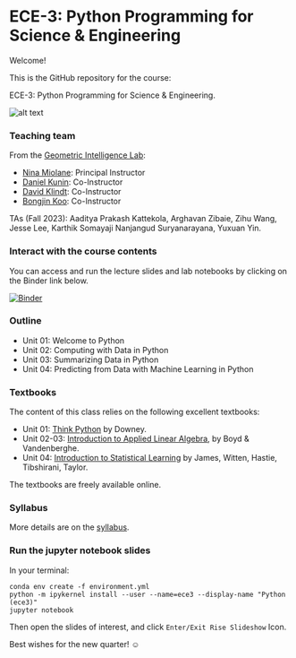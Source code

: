 # ECE-3: Python Programming for Science & Engineering

Welcome!

This is the GitHub repository for the course:

ECE-3: Python Programming for Science & Engineering.

![alt text](https://github.com/geometric-intelligence/ece3/blob/main/lectures/figs/00_signal_processing.jpeg?raw=true)

### Teaching team

From the [Geometric Intelligence Lab](https://gi.ece.ucsb.edu/):

- [Nina Miolane](https://www.ece.ucsb.edu/people/faculty/nina-miolane): Principal Instructor
- [Daniel Kunin](https://daniel-kunin.com/): Co-Instructor
- [David Klindt](https://david-klindt.github.io/): Co-Instructor
- [Bongjin Koo](https://bongjinkoo.github.io/): Co-Instructor

TAs (Fall 2023): Aaditya Prakash Kattekola, Arghavan Zibaie, Zihu Wang, Jesse Lee, Karthik Somayaji Nanjangud Suryanarayana, Yuxuan Yin.

### Interact with the course contents

You can access and run the lecture slides and lab notebooks by clicking on the Binder link below.

[![Binder](https://mybinder.org/badge_logo.svg)](https://mybinder.org/v2/gh/geometric-intelligence/ece3/main?filepath=lectures)

### Outline

- Unit 01: Welcome to Python
- Unit 02: Computing with Data in Python
- Unit 03: Summarizing Data in Python
- Unit 04: Predicting from Data with Machine Learning in Python


### Textbooks

The content of this class relies on the following excellent textbooks:
- Unit 01: [Think Python](https://greenteapress.com/wp/think-python-2e/) by Downey.
- Unit 02-03: [Introduction to Applied Linear Algebra](https://web.stanford.edu/~boyd/vmls/vmls.pdf), by Boyd & Vandenberghe.
- Unit 04: [Introduction to Statistical Learning](https://www.statlearning.com/) by James, Witten, Hastie, Tibshirani, Taylor.

The textbooks are freely available online. 

### Syllabus

More details are on the [syllabus](https://github.com/geometric-intelligence/ece3/blob/main/ece3_syllabus.pdf).

### Run the jupyter notebook slides

In your terminal:

```
conda env create -f environment.yml
python -m ipykernel install --user --name=ece3 --display-name "Python (ece3)"
jupyter notebook
```

Then open the slides of interest, and click `Enter/Exit Rise Slideshow` Icon.


Best wishes for the new quarter! ☺
